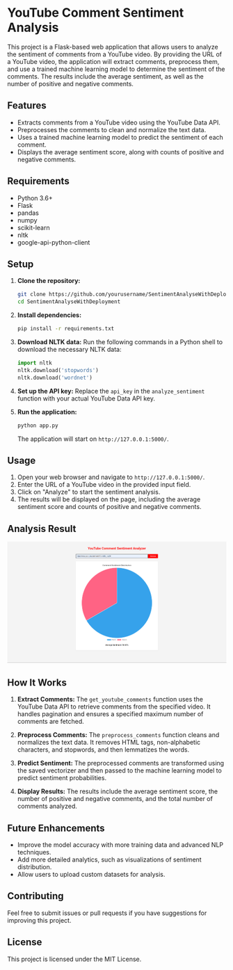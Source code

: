 # YouTube Comment Sentiment Analysis

This project is a Flask-based web application that allows users to analyze the sentiment of comments from a YouTube video. By providing the URL of a YouTube video, the application will extract comments, preprocess them, and use a trained machine learning model to determine the sentiment of the comments. The results include the average sentiment, as well as the number of positive and negative comments.

## Features

- Extracts comments from a YouTube video using the YouTube Data API.
- Preprocesses the comments to clean and normalize the text data.
- Uses a trained machine learning model to predict the sentiment of each comment.
- Displays the average sentiment score, along with counts of positive and negative comments.

## Requirements

- Python 3.6+
- Flask
- pandas
- numpy
- scikit-learn
- nltk
- google-api-python-client

## Setup

1. **Clone the repository:**
   ```bash
   git clone https://github.com/yourusername/SentimentAnalyseWithDeployment.git
   cd SentimentAnalyseWithDeployment
   ```

2. **Install dependencies:**
   ```bash
   pip install -r requirements.txt
   ```

3. **Download NLTK data:**
   Run the following commands in a Python shell to download the necessary NLTK data:
   ```python
   import nltk
   nltk.download('stopwords')
   nltk.download('wordnet')
   ```

4. **Set up the API key:**
   Replace the `api_key` in the `analyze_sentiment` function with your actual YouTube Data API key.

5. **Run the application:**
   ```bash
   python app.py
   ```
   The application will start on `http://127.0.0.1:5000/`.

## Usage

1. Open your web browser and navigate to `http://127.0.0.1:5000/`.
2. Enter the URL of a YouTube video in the provided input field.
3. Click on "Analyze" to start the sentiment analysis.
4. The results will be displayed on the page, including the average sentiment score and counts of positive and negative comments.

## Analysis Result
   ![Analysis Result](screenshots/analysis_result.png)

## How It Works

1. **Extract Comments:**
   The `get_youtube_comments` function uses the YouTube Data API to retrieve comments from the specified video. It handles pagination and ensures a specified maximum number of comments are fetched.

2. **Preprocess Comments:**
   The `preprocess_comments` function cleans and normalizes the text data. It removes HTML tags, non-alphabetic characters, and stopwords, and then lemmatizes the words.

3. **Predict Sentiment:**
   The preprocessed comments are transformed using the saved vectorizer and then passed to the machine learning model to predict sentiment probabilities.

4. **Display Results:**
   The results include the average sentiment score, the number of positive and negative comments, and the total number of comments analyzed.

## Future Enhancements

- Improve the model accuracy with more training data and advanced NLP techniques.
- Add more detailed analytics, such as visualizations of sentiment distribution.
- Allow users to upload custom datasets for analysis.

## Contributing

Feel free to submit issues or pull requests if you have suggestions for improving this project.

## License

This project is licensed under the MIT License.
